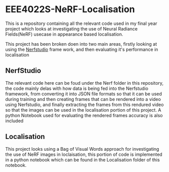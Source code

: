 # EEE4022S-NeRF-Localisation
This is a repository containing all the relevant code used in my final year project which looks at investigating the use of Neural Radiance Fields(NeRF) usecase in appearance based localisation.

This project has been broken doen into two main areas, firstly looking at using the [Nerfstudio](https://github.com/nerfstudio-project/nerfstudio/tree/main) frame work, and then evaluating it's performance in localisation

## NerfStudio
The relevant code here can be foud under the Nerf folder in this repository, the code mainly delas with how data is being fed into the Nerfstudio framework, from converting it into JSON file formats so that it can be used during training and then creating frames that can be rendered into a video using Nerfstudio, and finally extracting the frames from this rendured video so that the images can be used in the localisation portion of this project. A python Notebook used for evaluating the rendered frames accuracy is also included

## Localisation
This project looks using a Bag of Visual Words approach for investigating the use of NeRF images in loclaisation, this portion of code is implemented in a python notebook which can be found in the Localisation folder of this notebook. 
